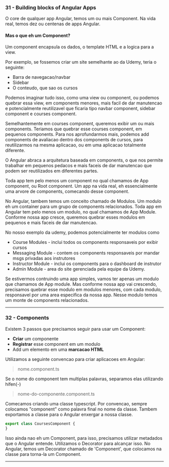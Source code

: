 ### 31 - Building blocks of Angular Apps

O core de qualquer app Angular, temos um ou mais Component. Na vida real, temos dez ou centenas de apps Angular.

#### Mas o que eh um Component?

Um component encapsula os dados, o template HTML e a logica para a view.

Por exemplo, se fossemos criar um site semelhante ao da Udemy, teria o seguinte:
* Barra de navegacao/navbar
* Sidebar
* O conteudo, que sao os cursos

Podemos imaginar tudo isso, como uma view ou component, ou podemos quebrar essa view, em components menores, mais facil de dar manutencao e potencialmente reutilizavel
que ficaria tipo navbar component, sidebar component e courses component.

Semelhantemente em courses component, queremos exibir um ou mais components. Teriamos que quebrar esse courses component, em pequenos components. 
Para nos aprofundarmos mais, podemos add components de avaliacao dentro dos components de cursos, para reutilizarmos na mesma aplicacao, ou em uma aplicacao totalmente diferente.

O Angular abraca a arquitetura baseada em components, o que nos permite trabalhar em pequenos pedacos e mais faceis de dar manutencao  que podem ser reutilizados em diferentes partes.

Toda app tem pelo menos um component no qual chamamos de App component, ou Root component.
Um app na vida real, eh essencialmente uma arvore de components, comecando desse component.

No Angular, tambem temos um conceito chamado de Modulos. Um modulo eh um container para um grupo de components relacionados. Toda app em Angular tem pelo menos um modulo, no qual chamamos de App Module.
Conforme nossa app cresce, queremos quebrar esses modulos em pequenos e mais faceis de dar manutencao.

No nosso exemplo da udemy, podemos potencialmente ter modulos como 
* Course Modules    - inclui todos os components responsaveis por exibir cursos
* Messaging Module  - contem os components responsaveis por mandar msgs privadas aos instrutores
* Instructor Module - inclui os components para o dashboard de instrutor
* Admin Module      - area do site gerenciada pela equipe da Udemy.

Se estivermos contruindo uma app simples, vamos ter apenas um modulo que chamamos de App module.
Mas conforme nossa app vai crescendo, precisamos quebrar esse modulo em modulos menores, com cada modulo, responsavel por uma area especifica da nossa app.
Nesse modulo temos um monte de components relacionados.

---

### 32 - Components

Existem 3 passos que precisamos seguir para usar um Component:

* **Criar** um componente
* **Registrar** esse component em um modulo
* Add um elemento em uma **marcacao HTML**

Utilizamos a seguinte convencao para criar aplicacoes em Angular:
> nome.component.ts

Se o nome do component tem multiplas palavras, separamos elas utilizando hifen(-)
> nome-do-componente.component.ts

Comecamos criando uma classe typescript. Por convencao, sempre colocamos "component" como palavra final no nome da classe. Tambem exportamos a classe para o Angular enxergar a nossa classe.

```javascript
export class CoursesComponent {
}
```

Isso ainda nao eh um Component, para isso, precisamos utilizar metadados que o Angular entende. Utilizamos o Decorator para alcançar isso.
No Angular, temos um Decorator chamado de 'Component', que colocamos na classe para torna-la um Component.


---